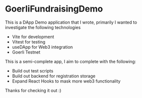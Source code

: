 # GoerliFundraisingDemo

This is a DApp Demo application that I wrote, primarily I wanted to investigate the following technologies

- Vite for development
- Vitest for testing
- useDApp for Web3 integration
- Goerli Testnet

This is a semi-complete app, I aim to complete with the following:

- Build out test scripts
- Build out backend for registration storage
- Expand React Hooks to mask more web3 functionality

Thanks for checking it out :)
